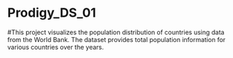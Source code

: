 # Prodigy_DS_01
#This project visualizes the population distribution of countries using data from the World Bank. The dataset provides total population information for various countries over the years.

